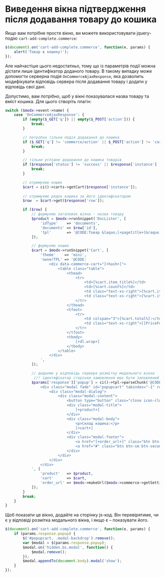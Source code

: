 # Виведення вікна підтвердження після додавання товару до кошика

Якщо вам потрібне просте вікно, ви можете використовувати jquery-подію `cart-add-complete.commerce`:

```javascript
$(document).on('cart-add-complete.commerce', function(e, params) {
    alert('Товар в кошику!');
});
```
Але найчастіше цього недостатньо, тому що  із параметрів події можна дістати лише ідентифікатор доданого товару. В такому випадку може допомогти серверна подія `OnCommerceAjaxResponse`, яка дозволить модифікувати відповідь сервера після додавання товару і додати у відповідь свої дані.

Допустимо, вам потрібно, щоб у вікні показувалася назва товару та вміст кошика. Для цього створіть плагін:

```php
switch ($modx->event->name) {
    case 'OnCommerceAjaxResponse': {
        if (empty($_GET['q']) || empty($_POST['action'])) {
            break;
        }

        // потрібна тільки подія додавання до кошика
        if ($_GET['q'] != 'commerce/action' || $_POST['action'] != 'cart/add') {
            break;
        }

        // тільки успішне додавання до кошика товарів
        if ($response['status'] != 'success' || $response['instance'] != 'products') {
            break;
        }

        // отримуємо кошик
        $cart = ci()->carts->getCart($response['instance']);
        
        // отримуємо рядок кошика за його ідентифікатором
        $row  = $cart->get($response['row']);

        if ($row) {
            // формуємо заголовок вікна - назва товару
            $product = $modx->runSnippet('DocLister', [
                'idType'    => 'documents',
                'documents' => $row['id'],
                'tpl'       => '@CODE:Товар &laquo;[+pagetitle+]&raquo; додано до кошика!',
            ]);

            // формуємо кошик
            $cart = $modx->runSnippet('Cart', [
                'theme'    => 'mini',
                'ownerTPL' => '@CODE:
                    <div data-commerce-cart="[+hash+]">
                        <table class="table">
                            <thead>
                                <tr>
                                    <td>[%cart.item_title%]</td>
                                    <td>[%cart.count%]</td>
                                    <td class="text-xs-right">[%cart.item_price%]</td>
                                    <td class="text-xs-right">[%cart.item_summary%]</td>
                                </tr>
                            </thead>
                            <tfoot>
                                <tr>
                                    <td colspan="3">[%cart.total%]:</td>
                                    <td class="text-xs-right">[[PriceFormat? &price=`[+total+]` &convert=`0`]]</td>
                                </tr>
                            </tfoot>
                            <tbody>
                                [+dl.wrap+]
                            </tbody>
                        </table>
                    </div>
                ',
            ]);

            // додаємо у відповідь сервера розмітку модального вікна
             //! ідентифікатор сторінки замовлення має бути заповнений у налаштуваннях плагіна Commerce!
            $params['response']['popup'] = ci()->tpl->parseChunk('@CODE:
                <div class="modal fade" id="popupcart" tabindex="-1" role="dialog">
                    <div class="modal-dialog">
                        <div class="modal-content">
                            <button type="button" class="close icon-close" data-dismiss="modal"></button>
                            <div class="modal-title">
                                [+product+]
                            </div>
                            <div class="modal-body">
                                <p>Склад кошика:</p>
                                [+cart+]
                            </div>
                            <div class="modal-footer">
                                <a href="[+order_url+]" class="btn btn-sm btn-orange">Оформити замовлення</a>
                                <a href="#" class="btn btn-sm btn-secondary" data-dismiss="modal">продовжити покупки</a>
                            </div>
                        </div>
                    </div>
                </div>
            ', [
                'product'   => $product,
                'cart'      => $cart,
                'order_url' => $modx->makeUrl($modx->commerce->getSetting('order_page_id')),
            ]);
        }
        break;
    }
}
```

Щоб показати це вікно, додайте на сторінку js-код. Він перевірятиме, чи є у відповіді розмітка модального вікна, і якщо є – показувати його.

```javascript
$(document).on('cart-add-complete.commerce', function(e, params) {
    if (params.response.popup) {
        $('#popupcart, .modal-backdrop').remove();
        var $modal = $(params.response.popup);
        $modal.on('hidden.bs.modal', function() {
            $modal.remove();
        });
        $modal.appendTo(document.body).modal('show');
    }
});
```

